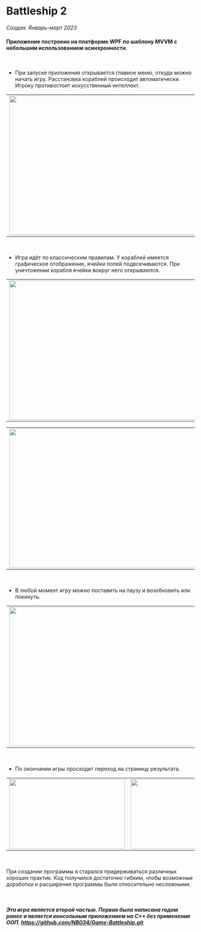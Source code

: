 # Battleship 2

*Создан: Январь-март 2023*

#### Приложение построено на платформе WPF по шаблону MVVM с небольшим использованием асинхронности.

<br/>

* При запуске приложения открывается главное меню, откуда можно начать игру. Расстановка кораблей происходит автоматически. Игроку противостоит искусственный интеллект.

<table>
  <td><img src="https://user-images.githubusercontent.com/104451273/226194956-ef218d4e-e36d-463a-81a5-9c8fca405d44.png" width="617" height="371"/></td>
</table>

<br/>

* Игра идёт по классическим правилам. У кораблей имеется графическое отображение, ячейки полей подвсечиваются. При уничтожении корабля ячейки вокруг него открываются.

<table>
  <td><img src="https://user-images.githubusercontent.com/104451273/226194964-707dd311-5629-4b34-b0c3-616236d50a26.png" width="617" height="371"/></td>
</table>
<table>
  <td><img src="https://user-images.githubusercontent.com/104451273/226194966-0dcce36a-9ec4-483e-beea-74c8ec2d03ed.png" width="617" height="371"/></td>
</table>

<br/>

* В любой момент игру можно поставить на паузу и возобновить или покинуть.

<table>
  <td><img src="https://user-images.githubusercontent.com/104451273/226194958-c39d9b3e-1189-4402-b7ee-55abbc2a4505.png" width="617" height="371"/></td>
</table>

<br/>

* По окончании игры просходит переход на страницу результата.

<table>
  <td><img src="https://user-images.githubusercontent.com/104451273/226194960-0e6d4193-750e-4971-9fc3-6f968e1ec42d.png" width="309" height="186"/></td>
  <td><img src="https://user-images.githubusercontent.com/104451273/226194962-85a51737-612d-4080-be96-8c67c9417c1d.png" width="309" height="186"/></td>
</table>

<br/>

При создании программы я старался придерживаться различных хороших практик. Код получился достаточно гибким, чтобы возможные доработки и расширения программы были относительно несложными.

<br/>

##### Эта игра является второй частью. Первая была написана годом ранее и является консольным приложением на C++ без применения ООП. https://github.com/NB034/Game-Battleship.git

<!-- Original size: 1233x742 -->
<!-- Compressed size (3/4): 925x557 -->
<!-- Compressed size (1/2): 617x371 -->
<!-- Compressed size (1/4): 309x186 -->
